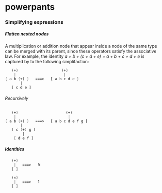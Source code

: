 # powerpants


### Simplifying expressions

##### Flatten nested nodes

A multiplication or addition node that appear inside a node of the same type can be merged with its parent, since these operators satisfy the associative law. For example, the identity <i> a + b + (c + d + e) = a + b + c + d + e </i> is captured by to the following simplifaction:

```
   (+)                    (+)
    |                      |
[ a b (+) ]   ===>   [ a b c d e ]
       | 
   [ c d e ]
```



###### Recursively

```
   (+)                      (+)
    |                        |
[ a b (+) ]   ===>   [ a b c d e f g ]
       | 
   [ c (+) g ]
        |
    [ d e f ]
```

##### Identities

```
   (+)
    |   ===>   0
   [ ]
```

```
   (×)
    |   ===>   1
   [ ]
```
